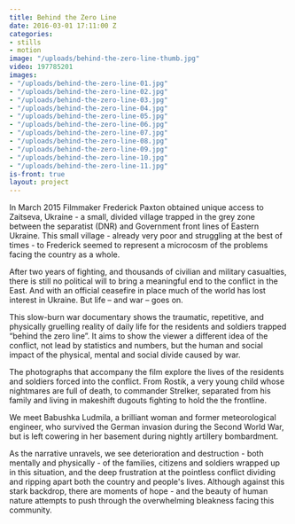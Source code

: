 ```yaml
---
title: Behind the Zero Line
date: 2016-03-01 17:11:00 Z
categories:
- stills
- motion
image: "/uploads/behind-the-zero-line-thumb.jpg"
video: 197785201
images:
- "/uploads/behind-the-zero-line-01.jpg"
- "/uploads/behind-the-zero-line-02.jpg"
- "/uploads/behind-the-zero-line-03.jpg"
- "/uploads/behind-the-zero-line-04.jpg"
- "/uploads/behind-the-zero-line-05.jpg"
- "/uploads/behind-the-zero-line-06.jpg"
- "/uploads/behind-the-zero-line-07.jpg"
- "/uploads/behind-the-zero-line-08.jpg"
- "/uploads/behind-the-zero-line-09.jpg"
- "/uploads/behind-the-zero-line-10.jpg"
- "/uploads/behind-the-zero-line-11.jpg"
is-front: true
layout: project
---
```


In March 2015 Filmmaker Frederick Paxton obtained unique access to Zaitseva, Ukraine - a small, divided village trapped in the grey zone between the separatist (DNR) and Government front lines of Eastern Ukraine. This small village - already very poor and struggling at the best of times -  to Frederick seemed to represent a microcosm of the problems facing the country as a whole. 

After two years of fighting, and thousands of civilian and military casualties, there is still no political will to bring a meaningful end to the conflict in the East. And with an official ceasefire in place much of the world has lost interest in Ukraine. But life – and war – goes on. 
 
This slow-burn war documentary shows the traumatic, repetitive, and physically gruelling reality of daily life for the residents and soldiers trapped “behind the zero line”.  It aims to show the viewer a different idea of the conflict, not lead by statistics and numbers, but the human and social impact of the physical, mental and social divide caused by war.
 
The photographs that accompany the film explore the lives of the residents and soldiers forced into the conflict. From Rostik, a very young child whose nightmares are full of death, to commander Strelker, separated from his family and living in makeshift dugouts fighting to hold the the frontline. 

We meet Babushka Ludmila, a brilliant woman and former meteorological engineer, who survived the German invasion during the Second World War, but is left cowering in her basement during nightly artillery bombardment. 

As the narrative unravels, we see deterioration and destruction - both mentally and physically - of the families, citizens and soldiers wrapped up in this situation, and the deep frustration at the pointless conflict dividing and ripping apart both the country and people's lives. Although against this stark backdrop, there are moments of hope - and the beauty of human nature attempts to push through the overwhelming bleakness facing this community.

